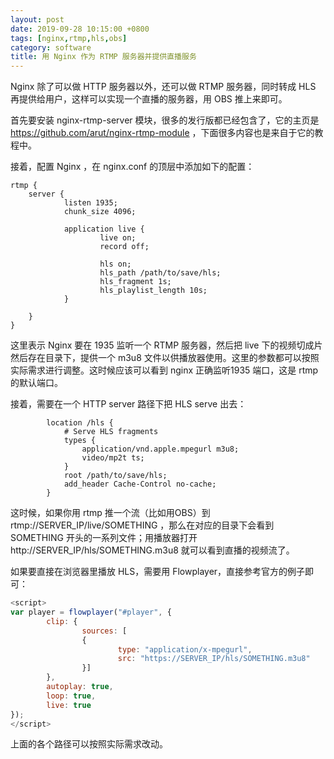 ```yaml
---
layout: post
date: 2019-09-28 10:15:00 +0800
tags: [nginx,rtmp,hls,obs]
category: software
title: 用 Nginx 作为 RTMP 服务器并提供直播服务
---
```


Nginx 除了可以做 HTTP 服务器以外，还可以做 RTMP 服务器，同时转成 HLS 再提供给用户，这样可以实现一个直播的服务器，用 OBS 推上来即可。

首先要安装 nginx-rtmp-server 模块，很多的发行版都已经包含了，它的主页是 https://github.com/arut/nginx-rtmp-module ，下面很多内容也是来自于它的教程中。

接着，配置 Nginx ，在 nginx.conf 的顶层中添加如下的配置：

```
rtmp {
    server {
            listen 1935;
            chunk_size 4096;

            application live {
                    live on;
                    record off;

                    hls on;
                    hls_path /path/to/save/hls;
                    hls_fragment 1s;
                    hls_playlist_length 10s;
            }

    }
}
```

这里表示 Nginx 要在 1935 监听一个 RTMP 服务器，然后把 live 下的视频切成片然后存在目录下，提供一个 m3u8 文件以供播放器使用。这里的参数都可以按照实际需求进行调整。这时候应该可以看到 nginx 正确监听1935 端口，这是 rtmp 的默认端口。

接着，需要在一个 HTTP server 路径下把 HLS serve 出去：

```
        location /hls {
            # Serve HLS fragments
            types {
                application/vnd.apple.mpegurl m3u8;
                video/mp2t ts;
            }
            root /path/to/save/hls;
            add_header Cache-Control no-cache;
        }
```

这时候，如果你用 rtmp 推一个流（比如用OBS）到 rtmp://SERVER_IP/live/SOMETHING ，那么在对应的目录下会看到 SOMETHING 开头的一系列文件；用播放器打开 http://SERVER_IP/hls/SOMETHING.m3u8 就可以看到直播的视频流了。

如果要直接在浏览器里播放 HLS，需要用 Flowplayer，直接参考官方的例子即可：

```javascript
<script>
var player = flowplayer("#player", {
        clip: {
                sources: [
                {
                        type: "application/x-mpegurl",
                        src: "https://SERVER_IP/hls/SOMETHING.m3u8"
                }]
        },
        autoplay: true,
        loop: true,
        live: true
});
</script>
```

上面的各个路径可以按照实际需求改动。